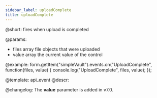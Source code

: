 ```yaml
---
sidebar_label: uploadComplete
title: uploadComplete
---          
```


@short: fires when upload is completed
 

@params:
- files      array      file objects that were uploaded
- value     array     the current value of the control 


@example:
form.getItem("simpleVault").events.on("UploadComplete", function(files, value) {
    console.log("UploadComplete", files, value);
});


@template: api_event
@descr:

@changelog:
The **value** parameter is added in v7.0.